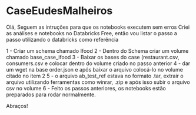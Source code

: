 # CaseEudesMalheiros

Olá, Seguem as intruções para que os notebooks executem sem erros
Criei as análises e notebooks no Databricks Free, então vou listar o passo a passo utilizando o databricks como referência

1 - Criar um schema chamado Ifood 
2 - Dentro do Schema criar um volume chamado base_case_ifood
3 - Baixar os bases do case (restaurant.csv, consumers.csv e colocar dentro do volume criado no passo anterior
4 - dar um wget na base order.json  e após baixar o arquivo colocá-lo no volume citado no item 2
5 - o arquivo ab_test_ref estava no formato .tar, extrair o arquivo utilizando ferramentas como winrar, .zip e após isso subir o arquivo csv no volume
6 - Feito os passos anteriores, os notebooks estão preparados para rodar normalmente.

Abraços! 
